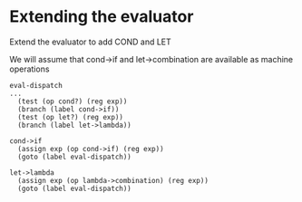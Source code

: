 # Extending the evaluator

Extend the evaluator to add COND and LET

We will assume that cond->if and let->combination are available 
as machine operations

```
eval-dispatch
...
  (test (op cond?) (reg exp))
  (branch (label cond->if))
  (test (op let?) (reg exp))
  (branch (label let->lambda))

cond->if
  (assign exp (op cond->if) (reg exp))
  (goto (label eval-dispatch))

let->lambda
  (assign exp (op lambda->combination) (reg exp))
  (goto (label eval-dispatch))
```
